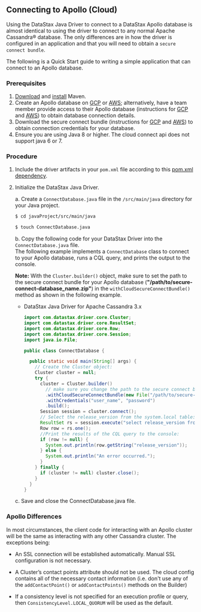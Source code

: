## Connecting to Apollo (Cloud)

Using the DataStax Java Driver to connect to a DataStax Apollo database is almost identical to using
the driver to connect to any normal Apache Cassandra® database. The only differences are in how the
driver is configured in an application and that you will need to obtain a `secure connect bundle`.

The following is a Quick Start guide to writing a simple application that can connect to an Apollo
database.

### Prerequisites

1. [Download][Download Maven] and [install][Install Maven] Maven.
1. Create an Apollo database on [GCP][Create an Apollo database - GCP] or
   [AWS][Create an Apollo database - AWS]; alternatively, have a team member provide access to their
   Apollo database (instructions for [GCP][Access an Apollo database - GCP] and 
   [AWS][Access an Apollo database - AWS]) to obtain database connection details.
1. Download the secure connect bundle (instructions for
   [GCP][Download the secure connect bundle - GCP] and 
   [AWS][Download the secure connect bundle - AWS]) to obtain connection credentials for your 
   database.
1. Ensure you are using Java 8 or higher. The cloud connect api does not support java 6 or 7.

### Procedure

1. Include the driver artifacts in your `pom.xml` file according to this [pom.xml dependency].

1. Initialize the DataStax Java Driver.

    a. Create a `ConnectDatabase.java` file in the `/src/main/java` directory for your Java project.

      ```sh
      $ cd javaProject/src/main/java
      ```
      ```sh
      $ touch ConnectDatabase.java
      ```

    b. Copy the following code for your DataStax Driver into the `ConnectDatabase.java` file.  
    The following example implements a `ConnectDatabase` class to connect to your Apollo database,
    runs a CQL query, and prints the output to the console.

      **Note:** With the `Cluster.builder()` object, make sure to set the path to the secure
      connect bundle for your Apollo database (**"/path/to/secure-connect-database_name.zip"**) in
      the `withCloudSecureConnectBundle()` method as shown in the following example.  
      * DataStax Java Driver for Apache Cassandra 3.x

          ```java
          import com.datastax.driver.core.Cluster;
          import com.datastax.driver.core.ResultSet;
          import com.datastax.driver.core.Row;
          import com.datastax.driver.core.Session;
          import java.io.File;

          public class ConnectDatabase {

            public static void main(String[] args) {
              // Create the Cluster object:
              Cluster cluster = null;
              try {
                cluster = Cluster.builder()
                  // make sure you change the path to the secure connect bundle below
                  .withCloudSecureConnectBundle(new File("/path/to/secure-connect-database_name.zip"))
                  .withCredentials("user_name", "password")
                  .build();
                Session session = cluster.connect();
                // Select the release_version from the system.local table:
                ResultSet rs = session.execute("select release_version from system.local");
                Row row = rs.one();
                //Print the results of the CQL query to the console:
                if (row != null) {
                  System.out.println(row.getString("release_version"));
                } else {
                  System.out.println("An error occurred.");
                }
              } finally {
                if (cluster != null) cluster.close();
              }
            }
          }
          ```

    c. Save and close the ConnectDatabase.java file.

### Apollo Differences

In most circumstances, the client code for interacting with an Apollo cluster will be the same as
interacting with any other Cassandra cluster. The exceptions being:

  * An SSL connection will be established automatically. Manual SSL configuration is not necessary.

  * A Cluster’s contact points attribute should not be used. The cloud config contains all of the
  necessary contact information (i.e. don't use any of the `addContactPoint()` or
  `addContactPoints()` methods on the Builder)

  * If a consistency level is not specified for an execution profile or query, then
  `ConsistencyLevel.LOCAL_QUORUM` will be used as the default.

[Download Maven]: https://maven.apache.org/download.cgi
[Install Maven]: https://maven.apache.org/install.html
[Create an Apollo database - GCP]: https://helpdocs.datastax.com/gcp/dscloud/apollo/dscloudGettingStarted.html#dscloudCreateCluster
[Create an Apollo database - AWS]: https://helpdocs.datastax.com/aws/dscloud/apollo/dscloudGettingStarted.html#dscloudCreateCluster
[Access an Apollo database - GCP]: https://helpdocs.datastax.com/gcp/dscloud/apollo/dscloudShareClusterDetails.html
[Access an Apollo database - AWS]: https://helpdocs.datastax.com/aws/dscloud/apollo/dscloudShareClusterDetails.html
[Download the secure connect bundle - GCP]: https://helpdocs.datastax.com/gcp/dscloud/apollo/dscloudObtainingCredentials.html
[Download the secure connect bundle - AWS]: https://helpdocs.datastax.com/aws/dscloud/apollo/dscloudObtainingCredentials.html
[pom.xml dependency]: ../../index#getting-the-driver
